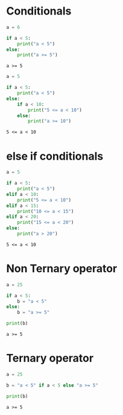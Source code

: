 # Conditionals



```python
a = 6

if a < 5:
    print("a < 5")
else:
    print("a >= 5")
```

    a >= 5



```python
a = 5

if a < 5:
    print("a < 5")
else:
    if a < 10:
        print("5 <= a < 10")
    else:
        print("a >= 10")
```

    5 <= a < 10


# else if conditionals


```python
a = 5

if a < 5:
    print("a < 5")
elif a < 10:
    print("5 <= a < 10")
elif a < 15:
    print("10 <= a < 15")
elif a < 20:
    print("15 <= a < 20")
else:
    print("a > 20")
```

    5 <= a < 10


# Non Ternary operator


```python
a = 25

if a < 5:
    b = "a < 5"
else:
    b = "a >= 5"

print(b)
```

    a >= 5


# Ternary operator


```python
a = 25

b = "a < 5" if a < 5 else "a >= 5"

print(b)
```

    a >= 5

